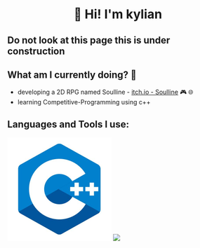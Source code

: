 
### <h1 align = "center">👋 Hi! I'm kylian</h1>

 ## Do not look at this page this is under construction

 ## What am I currently doing? 🧐

- developing a 2D RPG named Soulline - [itch.io - Soulline](https://soulworks.itch.io) 🎮 🌐
- learning Competitive-Programming using c++

 ## Languages and Tools I use:
 <img src="c++logo.jpg" alt="c++ logo" width="237" height="237">

<img src="https://github-readme-stats.vercel.app/api?username=kylian-tm&&show_icons=true&title_color=ffffff&icon_color=bb2acf&text_color=daf7dc&bg_color=151515">
